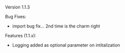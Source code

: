 Version 1.1.3

Bug Fixes:
- import bug fix... 2nd time is the charm right

Features (1.1.x):
- Logging added as optional parameter on intitalization